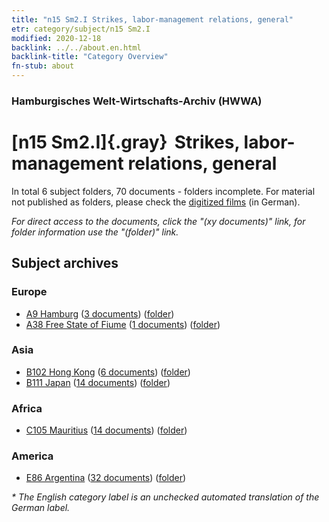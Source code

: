 ```yaml
---
title: "n15 Sm2.I Strikes, labor-management relations, general"
etr: category/subject/n15 Sm2.I
modified: 2020-12-18
backlink: ../../about.en.html
backlink-title: "Category Overview"
fn-stub: about
---
```


### Hamburgisches Welt-Wirtschafts-Archiv (HWWA)
# [n15 Sm2.I]{.gray}&#8201; Strikes, labor-management relations, general&#160; 





In total 6 subject folders, 70 documents - folders incomplete.
For material not published as folders, please check the [digitized films](/film/h1_sh) (in German).

_For direct access to the documents, click the "(xy documents)" link, for folder information use the "(folder)" link._

## Subject archives



### Europe

- [A9 Hamburg](../../../geo/about.en.html#A9) (<a href="https://dfg-viewer.de/show/?tx_dlf[id]=https://pm20.zbw.eu/mets/sh/1409xx/140905/1451xx/145159/public.mets.en.xml" target="_blank">3 documents</a>) ([folder](http://purl.org/pressemappe20/folder/sh/140905,145159))
- [A38 Free State of Fiume](../../../geo/about.en.html#A38) (<a href="https://dfg-viewer.de/show/?tx_dlf[id]=https://pm20.zbw.eu/mets/sh/1410xx/141014/1451xx/145159/public.mets.en.xml" target="_blank">1 documents</a>) ([folder](http://purl.org/pressemappe20/folder/sh/141014,145159))

### Asia

- [B102 Hong Kong](../../../geo/about.en.html#B102) (<a href="https://dfg-viewer.de/show/?tx_dlf[id]=https://pm20.zbw.eu/mets/sh/1412xx/141268/1451xx/145159/public.mets.en.xml" target="_blank">6 documents</a>) ([folder](http://purl.org/pressemappe20/folder/sh/141268,145159))
- [B111 Japan](../../../geo/about.en.html#B111) (<a href="https://dfg-viewer.de/show/?tx_dlf[id]=https://pm20.zbw.eu/mets/sh/1412xx/141272/1451xx/145159/public.mets.en.xml" target="_blank">14 documents</a>) ([folder](http://purl.org/pressemappe20/folder/sh/141272,145159))

### Africa

- [C105 Mauritius](../../../geo/about.en.html#C105) (<a href="https://dfg-viewer.de/show/?tx_dlf[id]=https://pm20.zbw.eu/mets/sh/1414xx/141469/1451xx/145159/public.mets.en.xml" target="_blank">14 documents</a>) ([folder](http://purl.org/pressemappe20/folder/sh/141469,145159))

### America

- [E86 Argentina](../../../geo/about.en.html#E86) (<a href="https://dfg-viewer.de/show/?tx_dlf[id]=https://pm20.zbw.eu/mets/sh/1416xx/141692/1451xx/145159/public.mets.en.xml" target="_blank">32 documents</a>) ([folder](http://purl.org/pressemappe20/folder/sh/141692,145159))


_* The English category label is an unchecked automated translation of the German label._


